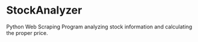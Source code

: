 # StockAnalyzer
Python Web Scraping Program analyzing stock information and calculating the proper price.
